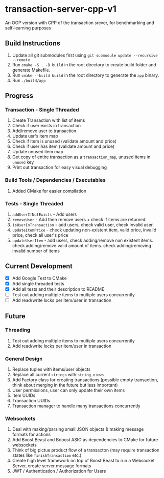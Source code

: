 # transaction-server-cpp-v1
An OOP version with CPP of the transaction srever, for benchmarking and self-learning purposes

## Build Instructions
1. Update all git submodules first using ```git submodule update --recursive --remote```
2. Run ```cmake -S . -B build``` in the root directory to create build folder and generate Makefile.
3. Run ```cmake --build build``` in the root directory to generate the ```app``` binary.
4. Run ```./build/app``` 

## Progress
### Transaction - Single Threaded
1. Create Transaction with list of items
2. Check if user exists in transaction
3. Add/remove user to transaction
4. Update usr's item map
5. Check if item is unused (validate amount and price)
6. Check if user has item (validate amount and price)
7. Update unused item map
8. Get copy of entire transaction as a ```transaction_map```, unused items in ```unused``` key
9. Print out transaction for easy visual debugging

### Build Tools / Dependencies / Executables
1. Added CMake for easier compilation

### Tests - Single Threaded
1. ```addUserIfNotExists``` - Add users
2. ```removeUser``` - Add then remove users + check if items are returned
3. ```isUserInTransaction``` - add users, check valid user, check invalid user.
4. ```updateItemPrice``` - check updating non-existent item, valid price, invalid price, check all user's price
5. ```updateUserItem``` - add users, check adding/remove non existent items. check adding/remove valid amount of items. check adding/removing invalid number of items
## Current Development
- [X] Add Google Test to CMake
- [X] Add single threaded tests
- [X] Add all tests and their description to README
- [ ] Test out adding multiple items to multiple users concurrently
- [ ] Add read/write locks per item/user in transaction

## Future
### Threading
1. Test out adding multiple items to multiple users concurrently
2. Add read/write locks per item/user in transaction

### General Design
1. Replace tuples with items/user objects
2. Replace all current ```strings``` with ```string_views```
3. Add Factory class for creating transactions (possible empty transaction, think about merging in the future but less important)
4. User permissions, user can only update their own items
5. Item UUIDs
6. Transaction UUIDs
7. Transaction manager to handle many transactions concurrently 

### Websockets
1. Deal with making/parsing small JSON objects & making message formats for actions
2. Add Boost Beast and Booost ASIO as dependencies to CMake for future websockets
3. Think of big pictue product flow of a transacton (may require transaction states like ```finishTransaction``` etc.)
4. Create high level framework on top of Boost Beast to run a Websocket Server, create server message formats
4. JWT / Authentication / Authorization for Users